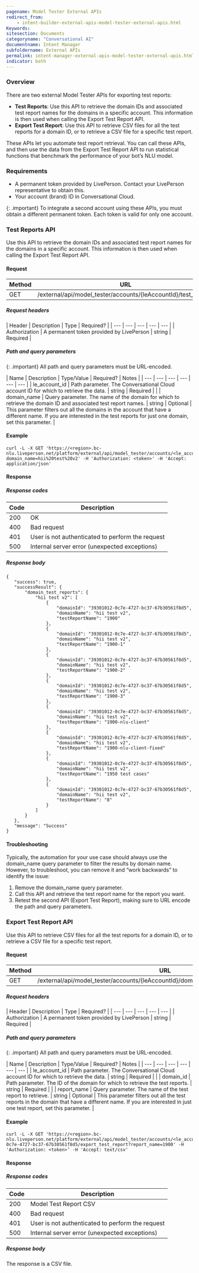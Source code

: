 ```yaml
---
pagename: Model Tester External APIs
redirect_from:
    - intent-builder-external-apis-model-tester-external-apis.html
Keywords:
sitesection: Documents
categoryname: "Conversational AI"
documentname: Intent Manager
subfoldername: External APIs
permalink: intent-manager-external-apis-model-tester-external-apis.html
indicator: both
---
```


### Overview
There are two external Model Tester APIs for exporting test reports:

* **Test Reports**: Use this API to retrieve the domain IDs and associated test report names for the domains in a specific account. This information is then used when calling the Export Test Report API.
* **Export Test Report**: Use this API to retrieve CSV files for all the test reports for a domain ID, or to retrieve a CSV file for a specific test report.

These APIs let you automate test report retrieval. You can call these APIs, and then use the data from the Export Test Report API to run statistical functions that benchmark the performance of your bot’s NLU model.

### Requirements

* A permanent token provided by LivePerson. Contact your LivePerson representative to obtain this.
* Your account (brand) ID in Conversational Cloud.

{: .important}
To integrate a second account using these APIs, you must obtain a different permanent token. Each token is valid for only one account.

### Test Reports API

Use this API to retrieve the domain IDs and associated test report names for the domains in a specific account. This information is then used when calling the Export Test Report API.

#### Request

| Method | URL |
| --- | --- |
| GET | /external/api/model_tester/accounts/{leAccountId}/test_reports |

##### Request headers

| Header | Description | Type | Required? |
| --- | --- | --- | --- | --- |
| Authorization | A permanent token provided by LivePerson | string | Required |

##### Path and query parameters

{: .important}
All path and query parameters must be URL-encoded.

| Name | Description | Type/Value | Required? | Notes |
| --- | --- | --- | --- | --- | --- |
| le_account_id | Path parameter. The Conversational Cloud account ID for which to retrieve the data. | string | Required | |
| domain_name | Query parameter. The name of the domain for which to retrieve the domain ID and associated test report names. | string | Optional | This parameter filters out all the domains in the account that have a different name. If you are interested in the test reports for just one domain, set this parameter. |

#### Example

```
curl -L -X GET 'https://<region>.bc-nlu.liveperson.net/platform/external/api/model_tester/accounts/<le_account_id>/test_reports?domain_name=hii%20test%20v2' -H 'Authorization: <token>' -H 'Accept: application/json'
```

#### Response

##### Response codes

| Code | Description |
| --- | --- |
| 200 | OK |
| 400 | Bad request |
| 401 | User is not authenticated to perform the request |
| 500 | Internal server error (unexpected exceptions) |

##### Response body

```
{
   "success": true,
   "successResult": {
       "domain_test_reports": {
           "hii test v2": [
               {
                   "domainId": "39301012-0c7e-4727-bc37-67b30561f8d5",
                   "domainName": "hii test v2",
                   "testReportName": "1900"
               },
               {
                   "domainId": "39301012-0c7e-4727-bc37-67b30561f8d5",
                   "domainName": "hii test v2",
                   "testReportName": "1900-1"
               },
               {
                   "domainId": "39301012-0c7e-4727-bc37-67b30561f8d5",
                   "domainName": "hii test v2",
                   "testReportName": "1900-2"
               },
               {
                   "domainId": "39301012-0c7e-4727-bc37-67b30561f8d5",
                   "domainName": "hii test v2",
                   "testReportName": "1900-3"
               },
               {
                   "domainId": "39301012-0c7e-4727-bc37-67b30561f8d5",
                   "domainName": "hii test v2",
                   "testReportName": "1900-nlu-client"
               },
               {
                   "domainId": "39301012-0c7e-4727-bc37-67b30561f8d5",
                   "domainName": "hii test v2",
                   "testReportName": "1900-nlu-client-fixed"
               },
               {
                   "domainId": "39301012-0c7e-4727-bc37-67b30561f8d5",
                   "domainName": "hii test v2",
                   "testReportName": "1950 test cases"
               },
               {
                   "domainId": "39301012-0c7e-4727-bc37-67b30561f8d5",
                   "domainName": "hii test v2",
                   "testReportName": "8"
               }
           ]
       }
   },
   "message": "Success"
}
```

#### Troubleshooting

Typically, the automation for your use case should always use the domain_name query parameter to filter the results by domain name. However, to troubleshoot, you can remove it and “work backwards” to identify the issue: 

1. Remove the domain_name query parameter.
2. Call this API and retrieve the test report name for the report you want.
3. Retest the second API (Export Test Report), making sure to URL encode the path and query parameters.

### Export Test Report API

Use this API to retrieve CSV files for all the test reports for a domain ID, or to retrieve a CSV file for a specific test report.

#### Request

| Method | URL |
| --- | --- |
| GET | /external/api/model_tester/accounts/{leAccountId}/domains/{domain_id}/export_test_report |

##### Request headers

| Header | Description | Type | Required? |
| --- | --- | --- | --- | --- |
| Authorization | A permanent token provided by LivePerson | string | Required |

##### Path and query parameters

{: .important}
All path and query parameters must be URL-encoded.

| Name | Description | Type/Value | Required? | Notes |
| --- | --- | --- | --- | --- | --- |
| le_account_id | Path parameter. The Conversational Cloud account ID for which to retrieve the data. | string | Required | |
| domain_id | Path parameter. The ID of the domain for which to retrieve the test reports. | string | Required | |
| report_name | Query parameter. The name of the test report to retrieve. | string | Optional | This parameter filters out all the test reports in the domain that have a different name. If you are interested in just one test report, set this parameter. |

#### Example

```
curl -L -X GET 'https://<region>.bc-nlu.liveperson.net/platform/external/api/model_tester/accounts/<le_account_id>/domains/39301012-0c7e-4727-bc37-67b30561f8d5/export_test_report?report_name=1900' -H 'Authorization: <token>’ -H 'Accept: text/csv'
```

#### Response

##### Response codes

| Code | Description |
| --- | --- |
| 200 | Model Test Report CSV |
| 400 | Bad request |
| 401 | User is not authenticated to perform the request |
| 500 | Internal server error (unexpected exceptions) |

##### Response body

The response is a CSV file.